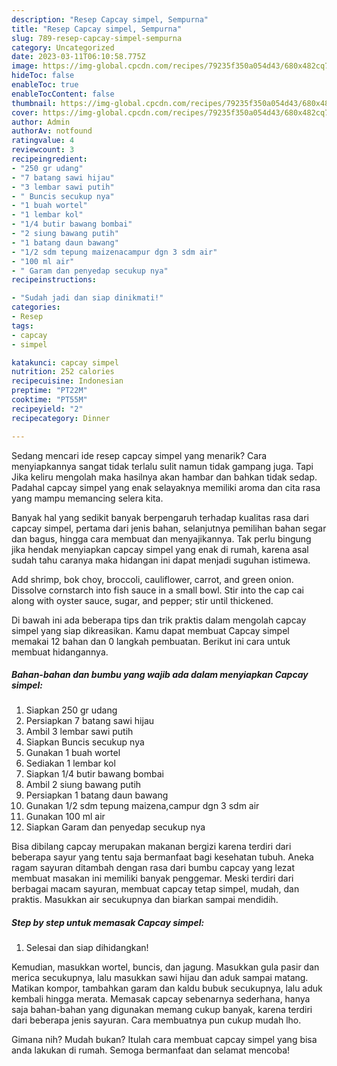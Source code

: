 ```yaml
---
description: "Resep Capcay simpel, Sempurna"
title: "Resep Capcay simpel, Sempurna"
slug: 789-resep-capcay-simpel-sempurna
category: Uncategorized
date: 2023-03-11T06:10:58.775Z
image: https://img-global.cpcdn.com/recipes/79235f350a054d43/680x482cq70/capcay-simpel-foto-resep-utama.jpg
hideToc: false
enableToc: true
enableTocContent: false
thumbnail: https://img-global.cpcdn.com/recipes/79235f350a054d43/680x482cq70/capcay-simpel-foto-resep-utama.jpg
cover: https://img-global.cpcdn.com/recipes/79235f350a054d43/680x482cq70/capcay-simpel-foto-resep-utama.jpg
author: Admin
authorAv: notfound
ratingvalue: 4
reviewcount: 3
recipeingredient:
- "250 gr udang"
- "7 batang sawi hijau"
- "3 lembar sawi putih"
- " Buncis secukup nya"
- "1 buah wortel"
- "1 lembar kol"
- "1/4 butir bawang bombai"
- "2 siung bawang putih"
- "1 batang daun bawang"
- "1/2 sdm tepung maizenacampur dgn 3 sdm air"
- "100 ml air"
- " Garam dan penyedap secukup nya"
recipeinstructions:

- "Sudah jadi dan siap dinikmati!"
categories:
- Resep
tags:
- capcay
- simpel

katakunci: capcay simpel 
nutrition: 252 calories
recipecuisine: Indonesian
preptime: "PT22M"
cooktime: "PT55M"
recipeyield: "2"
recipecategory: Dinner

---
```



Sedang mencari ide resep capcay simpel yang menarik? Cara menyiapkannya sangat tidak terlalu sulit namun tidak gampang juga. Tapi Jika keliru mengolah maka hasilnya akan hambar dan bahkan tidak sedap. Padahal capcay simpel yang enak selayaknya memiliki aroma dan cita rasa yang mampu memancing selera kita.


Banyak hal yang sedikit banyak berpengaruh terhadap kualitas rasa dari capcay simpel, pertama dari jenis bahan, selanjutnya pemilihan bahan segar dan bagus, hingga cara membuat dan menyajikannya. Tak perlu bingung jika hendak menyiapkan capcay simpel yang enak di rumah, karena asal sudah tahu caranya maka hidangan ini dapat menjadi suguhan istimewa.

Add shrimp, bok choy, broccoli, cauliflower, carrot, and green onion. Dissolve cornstarch into fish sauce in a small bowl. Stir into the cap cai along with oyster sauce, sugar, and pepper; stir until thickened.


Di bawah ini ada beberapa tips dan trik praktis dalam mengolah capcay simpel yang siap dikreasikan. Kamu dapat membuat Capcay simpel memakai 12 bahan dan 0 langkah pembuatan. Berikut ini cara untuk membuat hidangannya.

<!--inarticleads1-->

##### Bahan-bahan dan bumbu yang wajib ada dalam menyiapkan Capcay simpel:

1. Siapkan 250 gr udang
1. Persiapkan 7 batang sawi hijau
1. Ambil 3 lembar sawi putih
1. Siapkan  Buncis secukup nya
1. Gunakan 1 buah wortel
1. Sediakan 1 lembar kol
1. Siapkan 1/4 butir bawang bombai
1. Ambil 2 siung bawang putih
1. Persiapkan 1 batang daun bawang
1. Gunakan 1/2 sdm tepung maizena,campur dgn 3 sdm air
1. Gunakan 100 ml air
1. Siapkan  Garam dan penyedap secukup nya


Bisa dibilang capcay merupakan makanan bergizi karena terdiri dari beberapa sayur yang tentu saja bermanfaat bagi kesehatan tubuh. Aneka ragam sayuran ditambah dengan rasa dari bumbu capcay yang lezat membuat masakan ini memiliki banyak penggemar. Meski terdiri dari berbagai macam sayuran, membuat capcay tetap simpel, mudah, dan praktis. Masukkan air secukupnya dan biarkan sampai mendidih. 

<!--inarticleads2-->

##### Step by step untuk memasak Capcay simpel:


1. Selesai dan siap dihidangkan!

Kemudian, masukkan wortel, buncis, dan jagung. Masukkan gula pasir dan merica secukupnya, lalu masukkan sawi hijau dan aduk sampai matang. Matikan kompor, tambahkan garam dan kaldu bubuk secukupnya, lalu aduk kembali hingga merata. Memasak capcay sebenarnya sederhana, hanya saja bahan-bahan yang digunakan memang cukup banyak, karena terdiri dari beberapa jenis sayuran. Cara membuatnya pun cukup mudah lho. 

Gimana nih? Mudah bukan? Itulah cara membuat capcay simpel yang bisa anda lakukan di rumah. Semoga bermanfaat dan selamat mencoba!
